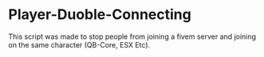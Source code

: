 # Player-Duoble-Connecting
 This script was made to stop people from joining a fivem server and joining on the same character (QB-Core, ESX Etc).
